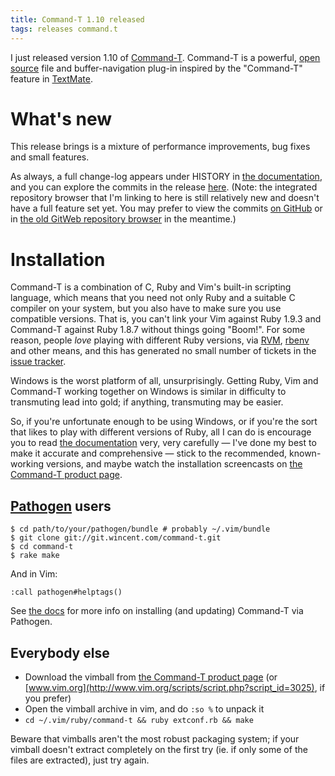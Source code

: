 ```yaml
---
title: Command-T 1.10 released
tags: releases command.t
---
```


I just released version 1.10 of [Command-T](/wiki/Command-T). Command-T is a powerful, [open source](/wiki/open_source) file and buffer-navigation plug-in inspired by the "Command-T" feature in [TextMate](/wiki/TextMate).

# What's new

This release brings is a mixture of performance improvements, bug fixes and small features.

As always, a full change-log appears under HISTORY in [the documentation](http://git.wincent.com/command-t.git/blob_plain/1.10:/doc/command-t.txt), and you can explore the commits in the release [here](/repos/command-t/tags/1.9). (Note: the integrated repository browser that I'm linking to here is still relatively new and doesn't have a full feature set yet. You may prefer to view the commits [on GitHub](https://github.com/wincent/Command-T/compare/1.9.1...1.10) or in [the old GitWeb repository browser](http://git.wincent.com/command-t.git/shortlog/refs/tags/1.10) in the meantime.)

# Installation

Command-T is a combination of C, Ruby and Vim's built-in scripting language, which means that you need not only Ruby and a suitable C compiler on your system, but you also have to make sure you use compatible versions. That is, you can't link your Vim against Ruby 1.9.3 and Command-T against Ruby 1.8.7 without things going "Boom!". For some reason, people *love* playing with different Ruby versions, via [RVM](/wiki/RVM), [rbenv](/wiki/rbenv) and other means, and this has generated no small number of tickets in the [issue tracker](/wiki/issue_tracker).

Windows is the worst platform of all, unsurprisingly. Getting Ruby, Vim and Command-T working together on Windows is similar in difficulty to transmuting lead into gold; if anything, transmuting may be easier.

So, if you're unfortunate enough to be using Windows, or if you're the sort that likes to play with different versions of Ruby, all I can do is encourage you to read [the documentation](http://git.wincent.com/command-t.git/blob_plain/HEAD:/doc/command-t.txt) very, very carefully — I've done my best to make it accurate and comprehensive — stick to the recommended, known-working versions, and maybe watch the installation screencasts on [the Command-T product page](/products/command-t).

## [Pathogen](/wiki/Pathogen) users

```shell
$ cd path/to/your/pathogen/bundle # probably ~/.vim/bundle
$ git clone git://git.wincent.com/command-t.git
$ cd command-t
$ rake make
```

And in Vim:

    :call pathogen#helptags()

See [the docs](http://git.wincent.com/command-t.git/blob_plain/HEAD:/doc/command-t.txt) for more info on installing (and updating) Command-T via Pathogen.

## Everybody else

-   Download the vimball from [the Command-T product page](/products/command-t) (or [www.vim.org](http://www.vim.org/scripts/script.php?script_id=3025), if you prefer)
-   Open the vimball archive in vim, and do `:so %` to unpack it
-   `cd ~/.vim/ruby/command-t && ruby extconf.rb && make`

Beware that vimballs aren't the most robust packaging system; if your vimball doesn't extract completely on the first try (ie. if only some of the files are extracted), just try again.
